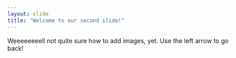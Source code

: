 ```yaml
---
layout: slide
title: "Welcome to our second slide!"
---
```

Weeeeeeeell not quite sure how to add images, yet.
Use the left arrow to go back!
